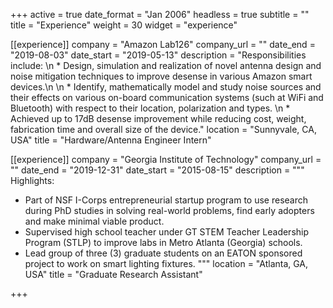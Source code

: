 +++
active = true
date_format = "Jan 2006"
headless = true
subtitle = ""
title = "Experience"
weight = 30
widget = "experience"

[[experience]]
company = "Amazon Lab126"
company_url = ""
date_end = "2019-08-03"
date_start = "2019-05-13"
description = "Responsibilities include: \n * Design, simulation and realization of novel antenna design and noise mitigation techniques to improve desense in various Amazon smart devices.\n \n * Identify, mathematically model and study noise sources and their effects on various on-board communication systems (such at WiFi and Bluetooth) with respect to their location, polarization and types. \n * Achieved up to 17dB desense improvement while reducing cost, weight, fabrication time and overall size of the device."
location = "Sunnyvale, CA, USA"
title = "Hardware/Antenna Engineer Intern"

[[experience]]
company = "Georgia Institute of Technology"
company_url = ""
date_end = "2019-12-31"
date_start = "2015-08-15"
description = """
Highlights:
* Part of NSF I-Corps entrepreneurial startup program to use research during PhD studies in solving real-world problems, find early adopters and make minimal viable product.
* Supervised high school teacher under GT STEM Teacher Leadership Program (STLP) to improve labs in Metro Atlanta (Georgia) schools.
* Lead group of three (3) graduate students on an EATON sponsored project to work on smart lighting fixtures.
"""
location = "Atlanta, GA, USA"
title = "Graduate Research Assistant"

+++
